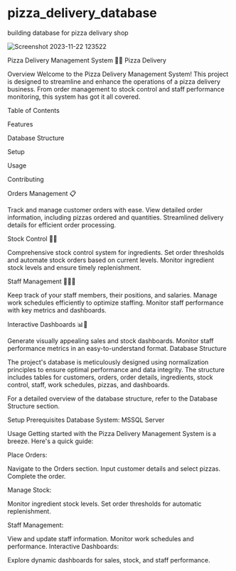 # pizza_delivery_database
building database for pizza delivary shop



![Screenshot 2023-11-22 123522](https://github.com/akhilkarthik/pizza_delivery_database/assets/40953068/ebd7c1b2-c5a7-43b8-b823-c8cdd1cee477)

Pizza Delivery Management System 🍕🚚
Pizza Delivery

Overview
Welcome to the Pizza Delivery Management System! This project is designed to streamline and enhance the operations of a pizza delivery business. From order management to stock control and staff performance monitoring, this system has got it all covered.



Table of Contents

Features

Database Structure

Setup

Usage

Contributing



Orders Management 📋


Track and manage customer orders with ease.
View detailed order information, including pizzas ordered and quantities.
Streamlined delivery details for efficient order processing.

Stock Control 🍅🧀


Comprehensive stock control system for ingredients.
Set order thresholds and automate stock orders based on current levels.
Monitor ingredient stock levels and ensure timely replenishment.


Staff Management 👩‍🍳🚗


Keep track of your staff members, their positions, and salaries.
Manage work schedules efficiently to optimize staffing.
Monitor staff performance with key metrics and dashboards.

Interactive Dashboards 📊🚀


Generate visually appealing sales and stock dashboards.
Monitor staff performance metrics in an easy-to-understand format.
Database Structure



The project's database is meticulously designed using normalization principles to ensure optimal performance and data integrity. The structure includes tables for customers, orders, order details, ingredients, stock control, staff, work schedules, pizzas, and dashboards.



For a detailed overview of the database structure, refer to the Database Structure section.



Setup
Prerequisites
Database System: MSSQL Server


Usage
Getting started with the Pizza Delivery Management System is a breeze. Here's a quick guide:


Place Orders:


Navigate to the Orders section.
Input customer details and select pizzas.
Complete the order.

Manage Stock:

Monitor ingredient stock levels.
Set order thresholds for automatic replenishment.

Staff Management:

View and update staff information.
Monitor work schedules and performance.
Interactive Dashboards:

Explore dynamic dashboards for sales, stock, and staff performance.
